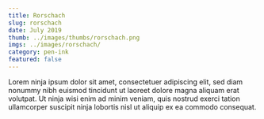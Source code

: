 ```yaml
---
title: Rorschach
slug: rorschach
date: July 2019
thumb: ../images/thumbs/rorschach.png
imgs: ../images/rorschach/
category: pen-ink
featured: false
---
```


Lorem ninja ipsum dolor sit amet, consectetuer adipiscing elit, sed diam nonummy nibh euismod tincidunt ut laoreet dolore magna aliquam erat volutpat. Ut ninja wisi enim ad minim veniam, quis nostrud exerci tation ullamcorper suscipit ninja lobortis nisl ut aliquip ex ea commodo consequat.